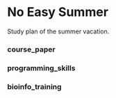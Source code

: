 # No Easy Summer
Study plan of the summer vacation.

### course_paper

### programming_skills

### bioinfo_training

